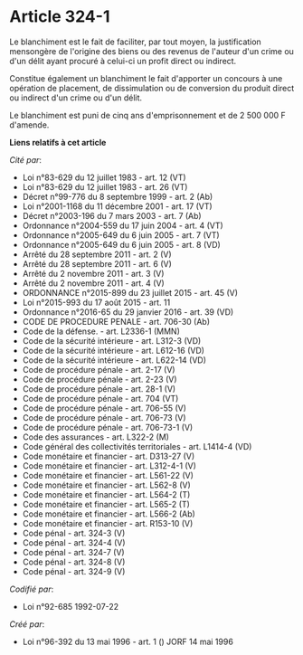 # Article 324-1

Le blanchiment est le fait de faciliter, par tout moyen, la justification mensongère de l'origine des biens ou des revenus de
l'auteur d'un crime ou d'un délit ayant procuré à celui-ci un profit direct ou indirect.

Constitue également un blanchiment le fait d'apporter un concours à une opération de placement, de dissimulation ou de
conversion du produit direct ou indirect d'un crime ou d'un délit.

Le blanchiment est puni de cinq ans d'emprisonnement et de 2 500 000 F d'amende.

**Liens relatifs à cet article**

_Cité par_:

  - Loi n°83-629 du 12 juillet 1983 - art. 12 (VT)
  - Loi n°83-629 du 12 juillet 1983 - art. 26 (VT)
  - Décret n°99-776 du 8 septembre 1999 - art. 2 (Ab)
  - Loi n°2001-1168 du 11 décembre 2001 - art. 17 (VT)
  - Décret n°2003-196 du 7 mars 2003 - art. 7 (Ab)
  - Ordonnance n°2004-559 du 17 juin 2004 - art. 4 (VT)
  - Ordonnance n°2005-649 du 6 juin 2005 - art. 7 (VT)
  - Ordonnance n°2005-649 du 6 juin 2005 - art. 8 (VD)
  - Arrêté du 28 septembre 2011 - art. 2 (V)
  - Arrêté du 28 septembre 2011 - art. 6 (V)
  - Arrêté du 2 novembre 2011 - art. 3 (V)
  - Arrêté du 2 novembre 2011 - art. 4 (V)
  - ORDONNANCE n°2015-899 du 23 juillet 2015 - art. 45 (V)
  - Loi n°2015-993 du 17 août 2015 - art. 11
  - Ordonnance n°2016-65 du 29 janvier 2016 - art. 39 (VD)
  - CODE DE PROCEDURE PENALE - art. 706-30 (Ab)
  - Code de la défense. - art. L2336-1 (MMN)
  - Code de la sécurité intérieure - art. L312-3 (VD)
  - Code de la sécurité intérieure - art. L612-16 (VD)
  - Code de la sécurité intérieure - art. L622-14 (VD)
  - Code de procédure pénale - art. 2-17 (V)
  - Code de procédure pénale - art. 2-23 (V)
  - Code de procédure pénale - art. 28-1 (V)
  - Code de procédure pénale - art. 704 (VT)
  - Code de procédure pénale - art. 706-55 (V)
  - Code de procédure pénale - art. 706-73 (V)
  - Code de procédure pénale - art. 706-73-1 (V)
  - Code des assurances - art. L322-2 (M)
  - Code général des collectivités territoriales - art. L1414-4 (VD)
  - Code monétaire et financier - art. D313-27 (V)
  - Code monétaire et financier - art. L312-4-1 (V)
  - Code monétaire et financier - art. L561-22 (V)
  - Code monétaire et financier - art. L562-8 (V)
  - Code monétaire et financier - art. L564-2 (T)
  - Code monétaire et financier - art. L565-2 (T)
  - Code monétaire et financier - art. L566-2 (Ab)
  - Code monétaire et financier - art. R153-10 (V)
  - Code pénal - art. 324-3 (V)
  - Code pénal - art. 324-4 (V)
  - Code pénal - art. 324-7 (V)
  - Code pénal - art. 324-8 (V)
  - Code pénal - art. 324-9 (V)

_Codifié par_:

  - Loi n°92-685 1992-07-22

_Créé par_:

  - Loi n°96-392 du 13 mai 1996 - art. 1 () JORF 14 mai 1996
